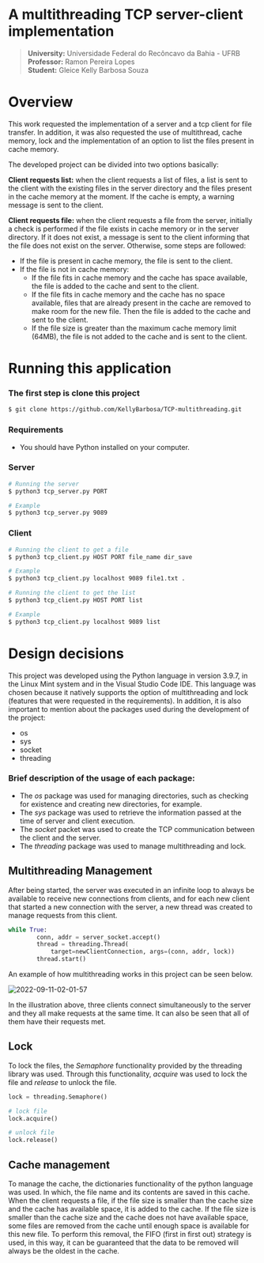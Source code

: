 # A multithreading TCP server-client implementation

> **University:** Universidade Federal do Recôncavo da Bahia - UFRB <br/>
> **Professor:** Ramon Pereira Lopes <br/>
> **Student:** Gleice Kelly Barbosa Souza 

# Overview

This work requested the implementation of a server and a tcp client for file transfer. In addition, it was also requested the use of multithread, cache memory, lock and the implementation of an option to list the files present in cache memory.

The developed project can be divided into two options basically:

**Client requests list:** when the client requests a list of files, a list is sent to the client with the existing files in the server directory and the files present in the cache memory at the moment. If the cache is empty, a warning message is sent to the client.

**Client requests file:** when the client requests a file from the server, initially a check is performed if the file exists in cache memory or in the server directory. If it does not exist, a message is sent to the client informing that the file does not exist on the server. Otherwise, some steps are followed:
- If the file is present in cache memory, the file is sent to the client.
- If the file is not in cache memory:
  - If the file fits in cache memory and the cache has space available, the file is added to the cache and sent to the client.
  - If the file fits in cache memory and the cache has no space available, files that are already present in the cache are removed to make room for the new file. Then the file is added to the cache and sent to the client.
  - If the file size is greater than the maximum cache memory limit (64MB), the file is not added to the cache and is sent to the client.


# Running this application

### The first step is clone this project

```sh
$ git clone https://github.com/KellyBarbosa/TCP-multithreading.git
```

### Requirements
- You should have Python installed on your computer.

### Server

```sh
# Running the server
$ python3 tcp_server.py PORT

# Example
$ python3 tcp_server.py 9089
```

### Client

```sh
# Running the client to get a file
$ python3 tcp_client.py HOST PORT file_name dir_save

# Example
$ python3 tcp_client.py localhost 9089 file1.txt .

# Running the client to get the list
$ python3 tcp_client.py HOST PORT list

# Example
$ python3 tcp_client.py localhost 9089 list
```

# Design decisions

This project was developed using the Python language in version 3.9.7, in the Linux Mint system and in the Visual Studio Code IDE. This language was chosen because it natively supports the option of multithreading and lock (features that were requested in the requirements). In addition, it is also important to mention about the packages used during the development of the project:

- os
- sys
- socket
- threading

### Brief description of the usage of each package:

- The *os* package was used for managing directories, such as checking for existence and creating new directories, for example.
- The *sys* package was used to retrieve the information passed at the time of server and client execution.
- The *socket* packet was used to create the TCP communication between the client and the server.
- The *threading* package was used to manage multithreading and lock.

## Multithreading Management

After being started, the server was executed in an infinite loop to always be available to receive new connections from clients, and for each new client that started a new connection with the server, a new thread was created to manage requests from this client.

``` python
while True:
        conn, addr = server_socket.accept()
        thread = threading.Thread(
            target=newClientConnection, args=(conn, addr, lock))
        thread.start()
```
An example of how multithreading works in this project can be seen below.

![2022-09-11-02-01-57](https://user-images.githubusercontent.com/40704890/189517151-1fa75ecc-02cf-43cf-b7c3-f66378a6ba68.gif)

In the illustration above, three clients connect simultaneously to the server and they all make requests at the same time. It can also be seen that all of them have their requests met.

## Lock

To lock the files, the *Semaphore* functionality provided by the threading library was used. Through this functionality, *acquire* was used to lock the file and *release* to unlock the file.

```python
lock = threading.Semaphore()

# lock file
lock.acquire()

# unlock file
lock.release()
```

## Cache management

To manage the cache, the dictionaries functionality of the python language was used. In which, the file name and its contents are saved in this cache. When the client requests a file, if the file size is smaller than the cache size and the cache has available space, it is added to the cache. If the file size is smaller than the cache size and the cache does not have available space, some files are removed from the cache until enough space is available for this new file. To perform this removal, the FIFO (first in first out) strategy is used, in this way, it can be guaranteed that the data to be removed will always be the oldest in the cache.
